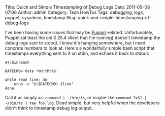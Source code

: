 Title: Quick and Simple Timestamping of Debug Logs
Date: 2011-09-08 07:06
Author: admin
Category: Tech HowTos
Tags: debugging, logs, puppet, sysadmin, timestamp
Slug: quick-and-simple-timestamping-of-debug-logs

I've been having some issues that may be
[Puppet](http://puppetlabs.com/)-related. Unfortunately, Puppet (at
least the old 0.25.4 client that I'm running) doesn't timestamp the
debug logs sent to stdout. I know it's hanging somewhere, but I need
concrete numbers to look at. Here's a wonderfully simple bash script
that timestamps everything sent to it on stdin, and echoes it back to
stdout:

~~~~{.bash}
#!/bin/bash

DATECMD='date +%H:%M:%S'

while read line; do
    echo -e "$($DATECMD) $line"
done
~~~~

Call it as simply as: `command | ~/bin/ts`, or maybe like
`command 2>&1 | ~/bin/ts | tee foo.log`. Dead simple, but very helpful
when the developers didn't think to timestamp debug log output.
